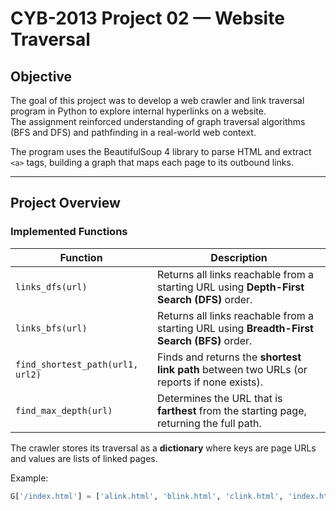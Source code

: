 # CYB-2013 Project 02 — Website Traversal
## Objective

The goal of this project was to develop a web crawler and link traversal program in Python to explore internal hyperlinks on a website.  
The assignment reinforced understanding of graph traversal algorithms (BFS and DFS) and pathfinding in a real-world web context.

The program uses the BeautifulSoup 4 library to parse HTML and extract `<a>` tags, building a graph that maps each page to its outbound links.

---

## Project Overview

### Implemented Functions

| Function | Description |
| -------- | ------------ |
| `links_dfs(url)` | Returns all links reachable from a starting URL using **Depth-First Search (DFS)** order. |
| `links_bfs(url)` | Returns all links reachable from a starting URL using **Breadth-First Search (BFS)** order. |
| `find_shortest_path(url1, url2)` | Finds and returns the **shortest link path** between two URLs (or reports if none exists). |
| `find_max_depth(url)` | Determines the URL that is **farthest** from the starting page, returning the full path. |

The crawler stores its traversal as a **dictionary** where keys are page URLs and values are lists of linked pages.

Example:
```python
G['/index.html'] = ['alink.html', 'blink.html', 'clink.html', 'index.html']
